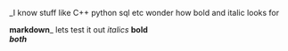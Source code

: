 _I know stuff like C++ python sql etc wonder how bold and italic looks for 

**markdown**_ lets test it out
_italics_ **bold**   
_**both**_
